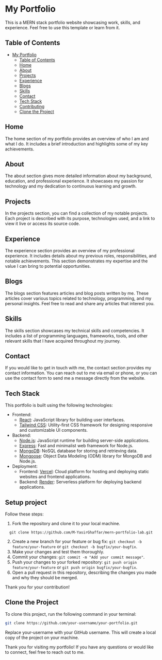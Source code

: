 # My Portfolio

This is a MERN stack portfolio website showcasing work, skills, and experience. Feel free to use this template or learn from it.

## Table of Contents

- [My Portfolio](#my-portfolio)
  - [Table of Contents](#table-of-contents)
  - [Home](#home)
  - [About](#about)
  - [Projects](#projects)
  - [Experience](#experience)
  - [Blogs](#blogs)
  - [Skills](#skills)
  - [Contact](#contact)
  - [Tech Stack](#tech-stack)
  - [Contributing](#contributing)
  - [Clone the Project](#clone-the-project)

## Home

The home section of my portfolio provides an overview of who I am and what I do. It includes a brief introduction and highlights some of my key achievements.

## About

The about section gives more detailed information about my background, education, and professional experience. It showcases my passion for technology and my dedication to continuous learning and growth.

## Projects

In the projects section, you can find a collection of my notable projects. Each project is described with its purpose, technologies used, and a link to view it live or access its source code.

## Experience

The experience section provides an overview of my professional experience. It includes details about my previous roles, responsibilities, and notable achievements. This section demonstrates my expertise and the value I can bring to potential opportunities.

## Blogs

The blogs section features articles and blog posts written by me. These articles cover various topics related to technology, programming, and my personal insights. Feel free to read and share any articles that interest you.

## Skills

The skills section showcases my technical skills and competencies. It includes a list of programming languages, frameworks, tools, and other relevant skills that I have acquired throughout my journey.

## Contact

If you would like to get in touch with me, the contact section provides my contact information. You can reach out to me via email or phone, or you can use the contact form to send me a message directly from the website.

## Tech Stack

This portfolio is built using the following technologies:

- Frontend:
  - [React](https://reactjs.org/): JavaScript library for building user interfaces.
  - [Tailwind CSS](https://tailwindcss.com/): Utility-first CSS framework for designing responsive and customizable UI components.
- Backend:
  - [Node.js](https://nodejs.org/): JavaScript runtime for building server-side applications.
  - [Express](https://expressjs.com/): Fast and minimalist web framework for Node.js.
  - [MongoDB](https://www.mongodb.com/): NoSQL database for storing and retrieving data.
  - [Mongoose](https://mongoosejs.com/): Object Data Modeling (ODM) library for MongoDB and Node.js.
- Deployment:
  - Frontend: [Vercel](https://vercel.com/): Cloud platform for hosting and deploying static websites and frontend applications.
  - Backend: [Render](https://cyclic.app/): Serverless platform for deploying backend applications.

## Setup project

Follow these steps:

1. Fork the repository and clone it to your local machine.

```
  git clone https://github.com/M-YasirGhaffar/mern-portfolio-lab.git
```

2. Create a new branch for your feature or bug fix: `git checkout -b feature/your-feature` or `git checkout -b bugfix/your-bugfix`.
3. Make your changes and test them thoroughly.
4. Commit your changes: `git commit -m "Add your commit message"`.
5. Push your changes to your forked repository: `git push origin feature/your-feature` or `git push origin bugfix/your-bugfix`.
6. Open a pull request in this repository, describing the changes you made and why they should be merged.

Thank you for your contribution!

## Clone the Project

To clone this project, run the following command in your terminal:

```bash
git clone https://github.com/your-username/your-portfolio.git
```

Replace your-username with your GitHub username. This will create a local copy of the project on your machine.

Thank you for visiting my portfolio! If you have any questions or would like to connect, feel free to reach out to me.
